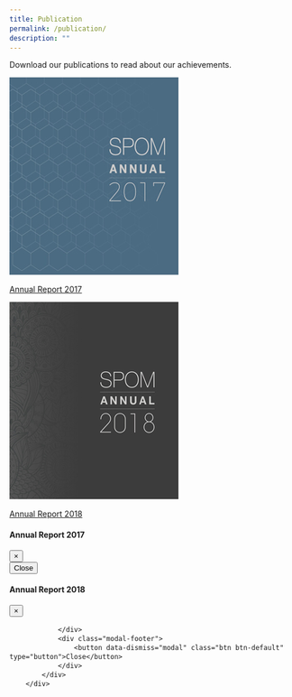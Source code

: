 ```yaml
---
title: Publication
permalink: /publication/
description: ""
---
```

<style type="text/css">.bp-section-pagetitle {
        background: url(/files/Assets/images/publication-bg.jpg) no-repeat center center !important;
        background-size: auto;
        background-size: 100% !important;
        height: 338px !important;
    }</style>
		
<div class="container">
                <div class="row justify-content-center publication-highlights-main">
                    <div class="col-12 col-md-12 align-center text-center">                        
                        <p class="mbr-section-subtitle align-center mbr-fonts-style pb-2 display-5">
                            Download our publications to read about our achievements.
                        </p>
             </div>
      </div>
</div>
<div class="publication-mission-main">
		<div class="book-container">
				<div class="row">
						<div class="col-sm-6 col-12">
								<div class="ms-box">
										<a data-target="#myModalbookA" data-toggle="modal" href="">
												<img src="/files/Assets/images/spom-annual-2017.jpg">
												<p>
														Annual Report 2017
												</p>
										</a>
								</div>
						</div>
						<div class="col-sm-6 col-12">
								<div class="ms-box">
										<a data-target="#myModalbookB" data-toggle="modal" href="">
												<img src="/files/Assets/images/spom-annual-2018.jpg">
												<p>Annual Report 2018</p>
										</a>
								</div>
						</div>
				</div>
		</div>
</div>
<div role="dialog" class="modal fade book-modal" id="myModalbookA">
        <div class="modal-dialog modal-lg">
            <div class="modal-content">
                <div class="modal-header">
                    <h4 class="modal-title">Annual Report 2017</h4>
                    <button data-dismiss="modal" class="close" type="button">×</button>
                </div>
                <div class="modal-body">                    
                </div>
                <div class="modal-footer">
                    <button data-dismiss="modal" class="btn btn-default" type="button">Close</button>
                </div>
            </div>
        </div>
    </div>    
<div role="dialog" class="modal fade book-modal" id="myModalbookB">
        <div class="modal-dialog modal-lg">
            <div class="modal-content">
                <div class="modal-header">
                    <h4 class="modal-title">Annual Report 2018</h4>
                    <button data-dismiss="modal" class="close" type="button">×</button>
                </div>
                <div class="modal-body">
                    
                </div>
                <div class="modal-footer">
                    <button data-dismiss="modal" class="btn btn-default" type="button">Close</button>
                </div>
            </div>
        </div>
</div>